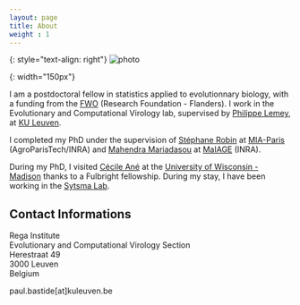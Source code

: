 ```yaml
---
layout: page
title: About
weight : 1
---
```

{: style="text-align: right"}
![photo]

[photo]: {{site.baseurl}}/docs/DSC03440.JPG
{: width="150px"} 

I am a postdoctoral fellow in statistics applied to evolutionnary biology, with a funding from the [FWO](http://www.fwo.be/en/fellowships-funding/postdoctoral-fellowships/postdoctoral-fellowship/) (Research Foundation - Flanders).
I work in the Evolutionary and Computational Virology lab,
supervised by [Philippe Lemey](https://rega.kuleuven.be/cev/ecv), at [KU Leuven](https://www.kuleuven.be/english/).

I completed my PhD under the supervision of [Stéphane Robin](https://www6.inra.fr/mia-paris/Equipes/Membres/Stephane-Robin)
at [MIA-Paris](https://www6.inra.fr/mia-paris) (AgroParisTech/INRA)
and [Mahendra Mariadasou](https://mig.jouy.inra.fr/?q=fr/mariadassou) at [MaIAGE](http://maiage.jouy.inra.fr/) (INRA).

During my PhD, I visited [Cécile Ané](http://www.stat.wisc.edu/~ane/)
at the [University of Wisconsin - Madison](http://www.wisc.edu/)
thanks to a Fulbright fellowship.
During my stay, I have been working in the [Sytsma Lab](http://www.botany.wisc.edu/sytsma/SytsmaLab/Welcome.html).

## Contact Informations

Rega Institute  
Evolutionary and Computational Virology Section  
Herestraat 49  
3000 Leuven  
Belgium  

paul.bastide[at]kuleuven.be